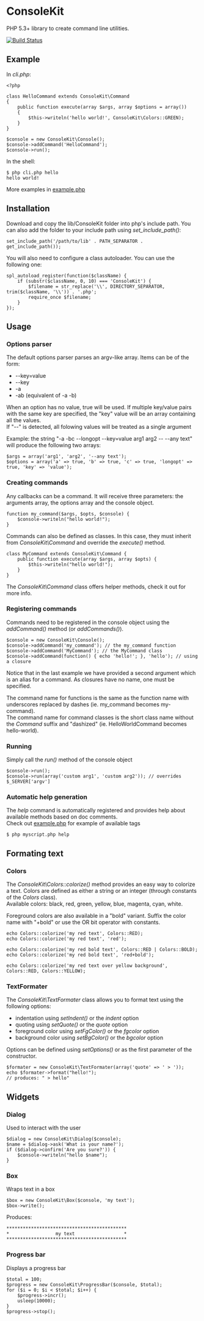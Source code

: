 # ConsoleKit

PHP 5.3+ library to create command line utilities.

[![Build Status](https://secure.travis-ci.org/maximebf/ConsoleKit.png)](http://travis-ci.org/maximebf/ConsoleKit)

## Example

In *cli.php*:

    <?php

    class HelloCommand extends ConsoleKit\Command
    {
        public function execute(array $args, array $options = array())
        {
            $this->writeln('hello world!', ConsoleKit\Colors::GREEN);
        }
    }

    $console = new ConsoleKit\Console();
    $console->addCommand('HelloCommand');
    $console->run();

In the shell:
    
    $ php cli.php hello
    hello world!

More examples in [example.php](https://github.com/maximebf/ConsoleKit/blob/master/example.php)

## Installation

Download and copy the lib/ConsoleKit folder into php's include path.
You can also add the folder to your include path using *set\_include\_path()*:

    set_include_path('/path/to/lib' . PATH_SEPARATOR . get_include_path());

You will also need to configure a class autoloader. You can use the following one:

    spl_autoload_register(function($className) {
        if (substr($className, 0, 10) === 'ConsoleKit') {
            $filename = str_replace('\\', DIRECTORY_SEPARATOR, trim($className, '\\')) . '.php';
            require_once $filename;
        }
    });

## Usage

### Options parser

The default options parser parses an argv-like array.
Items can be of the form:

 -  --key=value
 -  --key
 -  -a
 -  -ab (equivalent of -a -b)

When an option has no value, true will be used. If multiple key/value pairs
with the same key are specified, the "key" value will be an array containing all the values.  
If "--" is detected, all folowing values will be treated as a single argument

Example: the string "-a -bc --longopt --key=value arg1 arg2 -- --any text" will produce the following two arrays:

    $args = array('arg1', 'arg2', '--any text');
    $options = array('a' => true, 'b' => true, 'c' => true, 'longopt' => true, 'key' => 'value');

### Creating commands

Any callbacks can be a command. It will receive three parameters: the 
arguments array, the options array and the console object.

    function my_command($args, $opts, $console) {
        $console->writeln("hello world!");
    }

Commands can also be defined as classes. In this case, they must inherit from *ConsoleKit\Command*
and override the *execute()* method.

    class MyCommand extends ConsoleKit\Command {
        public function execute(array $args, array $opts) {
            $this->writeln("hello world!");
        }
    }

The *ConsoleKit\Command* class offers helper methods, check it out for more info.

### Registering commands

Commands need to be registered in the console object using the *addCommand()* method (or *addCommands()*).

    $console = new ConsoleKit\Console();
    $console->addCommand('my_command'); // the my_command function
    $console->addCommand('MyCommand'); // the MyCommand class
    $console->addCommand(function() { echo 'hello!'; }, 'hello'); // using a closure

Notice that in the last example we have provided a second argument which is an alias for a command.
As closures have no name, one must be specified.

The command name for functions is the same as the function name with underscores replaced by dashes (ie. my\_command becomes my-command).  
The command name for command classes is the short class name without the *Command* suffix and "dashized" (ie. HelloWorldCommand becomes hello-world).

### Running

Simply call the *run()* method of the console object

    $console->run();
    $console->run(array('custom arg1', 'custom arg2')); // overrides $_SERVER['argv']

### Automatic help generation

The *help* command is automatically registered and provides help about available methods based on doc comments.  
Check out [example.php](https://github.com/maximebf/ConsoleKit/blob/master/example.php) for example of available tags

    $ php myscript.php help

## Formating text

### Colors

The *ConsoleKit\Colors::colorize()* method provides an easy way to colorize a text. 
Colors are defined as either a string or an integer (through constants of the *Colors* class).  
Available colors: black, red, green, yellow, blue, magenta, cyan, white.

Foreground colors are also available in a "bold" variant. Suffix the color name with "+bold" or use the OR bit operator with constants.

    echo Colors::colorize('my red text', Colors::RED);
    echo Colors::colorize('my red text', 'red');
    
    echo Colors::colorize('my red bold text', Colors::RED | Colors::BOLD);
    echo Colors::colorize('my red bold text', 'red+bold');
    
    echo Colors::colorize('my red text over yellow background', Colors::RED, Colors::YELLOW);
   
### TextFormater

The *ConsoleKit\TextFormater* class allows you to format text using the following options:

 -  indentation using *setIndent()* or the *indent* option
 -  quoting using *setQuote()* or the *quote* option
 -  foreground color using *setFgColor()* or the *fgcolor* option
 -  background color using *setBgColor()* or the *bgcolor* option

Options can be defined using *setOptions()* or as the first parameter of the constructor.

    $formater = new ConsoleKit\TextFormater(array('quote' => ' > '));
    echo $formater->format("hello!");
    // produces: " > hello"
    
## Widgets

### Dialog

Used to interact with the user

    $dialog = new ConsoleKit\Dialog($console);
    $name = $dialog->ask('What is your name?');
    if ($dialog->confirm('Are you sure?')) {
        $console->writeln("hello $name");
    }
    
### Box

Wraps text in a box

    $box = new ConsoleKit\Box($console, 'my text');
    $box->write();
    
Produces:

    ********************************************
    *                 my text                  *
    ********************************************

### Progress bar

Displays a progress bar

    $total = 100;
    $progress = new ConsoleKit\ProgressBar($console, $total);
    for ($i = 0; $i < $total; $i++) {
        $progress->incr();
        usleep(10000);
    }
    $progress->stop();
    

